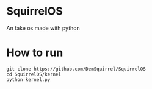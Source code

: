 # SquirrelOS
An fake os made with python

# How to run 
```
git clone https://github.com/DemSquirrel/SquirrelOS
cd SquirrelOS/kernel
python kernel.py
```
